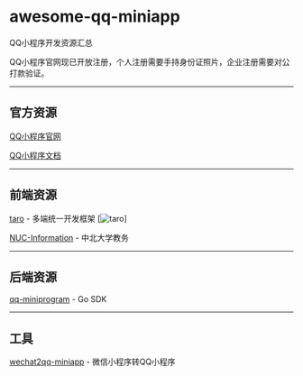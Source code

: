 # awesome-qq-miniapp
QQ小程序开发资源汇总

QQ小程序官网现已开放注册，个人注册需要手持身份证照片，企业注册需要对公打款验证。

-------

## 官方资源

[QQ小程序官网](https://q.qq.com/#/)

[QQ小程序文档](https://q.qq.com/wiki/)

-------

## 前端资源

[taro](https://github.com/NervJS/taro) - 多端统一开发框架 [![taro](https://img.shields.io/github/stars/NervJS/taro?style=flat-square)]

[NUC-Information](https://github.com/Dreace233/NUC-Information) - 中北大学教务





-------

## 后端资源

[qq-miniprogram](https://github.com/solarhell/qq-miniprogram) - Go SDK

-------

## 工具

[wechat2qq-miniapp](https://github.com/excitedcat/wechat2qq-miniapp) - 微信小程序转QQ小程序
